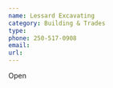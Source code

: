 ```yaml
---
name: Lessard Excavating
category: Building & Trades
type: 
phone: 250-517-0908
email: 
url: 
---
```


Open